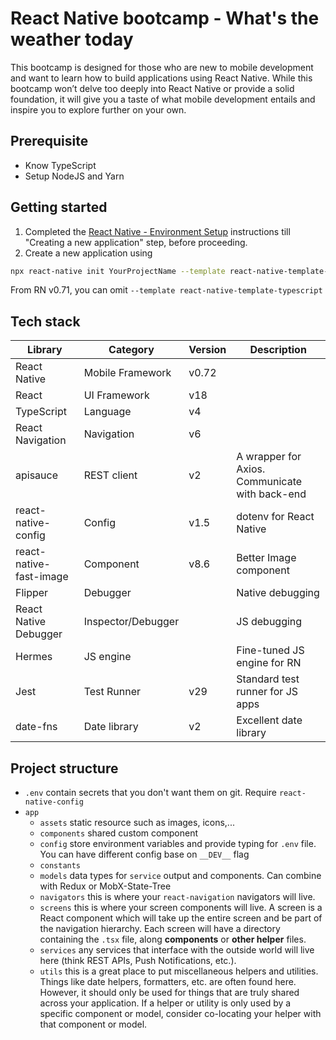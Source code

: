 # React Native bootcamp - What's the weather today

This bootcamp is designed for those who are new to mobile development and want to learn how to build applications using React Native. While this bootcamp won’t delve too deeply into React Native or provide a solid foundation, it will give you a taste of what mobile development entails and inspire you to explore further on your own.

## Prerequisite

- Know TypeScript
- Setup NodeJS and Yarn

## Getting started

1. Completed the [React Native - Environment Setup](https://reactnative.dev/docs/environment-setup?guide=native&platform=android&package-manager=yarn) instructions till "Creating a new application" step, before proceeding.
1. Create a new application using

```bash
npx react-native init YourProjectName --template react-native-template-typescript
```

From RN v0.71, you can omit `--template react-native-template-typescript`

## Tech stack

| Library                 | Category           | Version | Description                                    |
| ----------------------- | ------------------ | ------- | ---------------------------------------------- |
| React Native            | Mobile Framework   | v0.72   |                                                |
| React                   | UI Framework       | v18     |                                                |
| TypeScript              | Language           | v4      |                                                |
| React Navigation        | Navigation         | v6      |                                                |
| apisauce                | REST client        | v2      | A wrapper for Axios. Communicate with back-end |
| react-native-config     | Config             | v1.5    | dotenv for React Native                        |
| react-native-fast-image | Component          | v8.6    | Better Image component                         |
| Flipper                 | Debugger           |         | Native debugging                               |
| React Native Debugger   | Inspector/Debugger |         | JS debugging                                   |
| Hermes                  | JS engine          |         | Fine-tuned JS engine for RN                    |
| Jest                    | Test Runner        | v29     | Standard test runner for JS apps               |
| date-fns                | Date library       | v2      | Excellent date library                         |

## Project structure

- `.env` contain secrets that you don't want them on git. Require `react-native-config`
- `app`
  - `assets` static resource such as images, icons,...
  - `components` shared custom component
  - `config` store environment variables and provide typing for `.env` file. You can have different config base on `__DEV__` flag
  - `constants`
  - `models` data types for `service` output and components. Can combine with Redux or MobX-State-Tree
  - `navigators` this is where your `react-navigation` navigators will live.
  - `screens` this is where your screen components will live. A screen is a React component which will take up the entire screen and be part of the navigation hierarchy. Each screen will have a directory containing the `.tsx` file, along **components** or **other helper** files.
  - `services` any services that interface with the outside world will live here (think REST APIs, Push Notifications, etc.).
  - `utils` this is a great place to put miscellaneous helpers and utilities. Things like date helpers, formatters, etc. are often found here. However, it should only be used for things that are truly shared across your application. If a helper or utility is only used by a specific component or model, consider co-locating your helper with that component or model.
